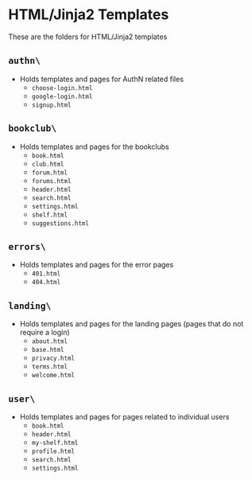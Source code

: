 # HTML/Jinja2 Templates #

These are the folders for HTML/Jinja2 templates


## `authn\` ##
* Holds templates and pages for AuthN related files
	* `choose-login.html`
	* `google-login.html`
	* `signup.html`

## `bookclub\` ##
* Holds templates and pages for the bookclubs
	* `book.html`
	* `club.html`
	* `forum.html`
	* `forums.html`
	* `header.html`
	* `search.html`
	* `settings.html`
	* `shelf.html`
	* `suggestions.html`

## `errors\` ##
* Holds templates and pages for the error pages
	* `401.html`
	* `404.html`

## `landing\` ##
* Holds templates and pages for the landing pages (pages that do not require a login)
	* `about.html`
	* `base.html`
	* `privacy.html`
	* `terms.html`
	* `welcome.html`

## `user\` ##
* Holds templates and pages for pages related to individual users 
	* `book.html`
	* `header.html`
	* `my-shelf.html`
	* `profile.html`
	* `search.html`
	* `settings.html`
